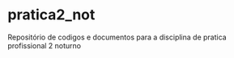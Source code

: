 # pratica2_not
Repositório de codigos e documentos para a disciplina de pratica profissional 2 noturno
